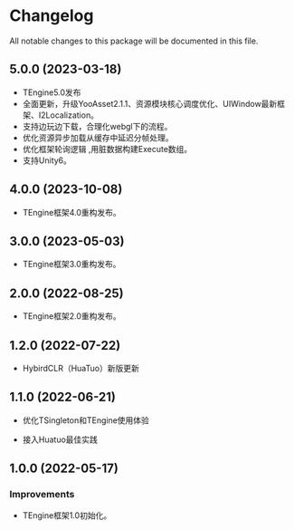# Changelog

All notable changes to this package will be documented in this file.

## 5.0.0 (2023-03-18)
- TEngine5.0发布
- 全面更新，升级YooAsset2.1.1、资源模块核心调度优化、UIWindow最新框架、I2Localization。
- 支持边玩边下载，合理化webgl下的流程。
- 优化资源异步加载从缓存中延迟分帧处理。
- 优化框架轮询逻辑 ,用脏数据构建Execute数组。
- 支持Unity6。

## 4.0.0 (2023-10-08)

- TEngine框架4.0重构发布。

## 3.0.0 (2023-05-03)

- TEngine框架3.0重构发布。

## 2.0.0 (2022-08-25)

- TEngine框架2.0重构发布。

## 1.2.0 (2022-07-22)

- HybirdCLR（HuaTuo）新版更新

## 1.1.0 (2022-06-21)

- 优化TSingleton和TEngine使用体验

- 接入Huatuo最佳实践

## 1.0.0 (2022-05-17)

### Improvements

- TEngine框架1.0初始化。